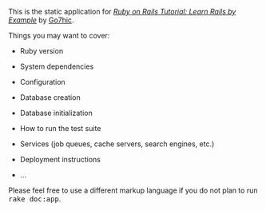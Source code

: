
This is the static  application for
[*Ruby on Rails Tutorial: Learn Rails by Example*](http://railstutorial.org/)
by [Go7hic](http://dyy.im/).


Things you may want to cover:

* Ruby version

* System dependencies

* Configuration

* Database creation

* Database initialization

* How to run the test suite

* Services (job queues, cache servers, search engines, etc.)

* Deployment instructions

* ...


Please feel free to use a different markup language if you do not plan to run
<tt>rake doc:app</tt>.
